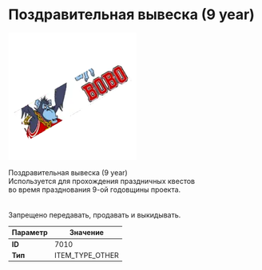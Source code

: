 # Поздравительная вывеска (9 year)

![Item Image](../img/7010.webp?raw=true)

Поздравительная вывеска (9 year)<br>Используется для прохождения праздничных квестов<br>во время празднования 9-ой годовщины проекта.<br><br><br>Запрещено передавать, продавать и выкидывать.


| Параметр | Значение |
|----------|----------|
| **ID** | 7010 |
| **Тип** | ITEM_TYPE_OTHER |

